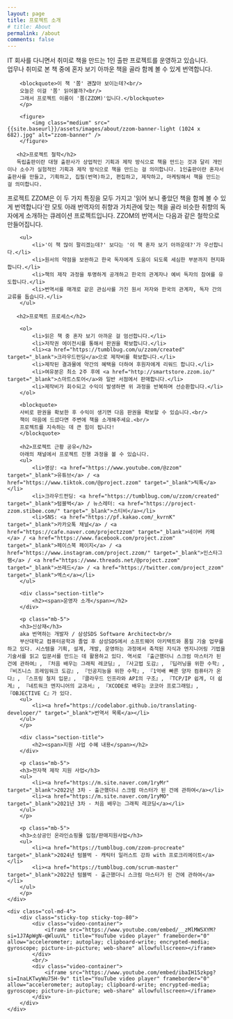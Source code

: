 ```yaml
---
layout: page
title: 프로젝트 소개
# title: About
permalink: /about
comments: false
---
```


<div class="row justify-content-between">
    <div class="col-md-8 pr-5">
        <p class="mb-5">
        IT 회사를 다니면서 취미로 책을 만드는 1인 출판 프로젝트를 운영하고 있습니다.<br/>
        업무나 취미로 본 책 중에 혼자 보기 아까운 책을 골라 함께 볼 수 있게 번역합니다.
        
        <blockquote>이 책 '쫌' 괜찮아 보이는데?<br/>
        오늘은 이걸 '쫌' 읽어볼까?<br/>
        그래서 프로젝트 이름이 '쫌(ZZOM)'입니다.</blockquote>
        </p>

        <figure>        
            <img class="medium" src="{{site.baseurl}}/assets/images/about/zzom-banner-light (1024 x 682).jpg" alt="zzom-banner" />
        </figure>        

       <h2>프로젝트 철학</h2>
       독립출판이란 대형 출판사가 상업적인 기획과 제작 방식으로 책을 만드는 것과 달리 개인이나 소수가 실험적인 기획과 제작 방식으로 책을 만드는 걸 의미합니다. 1인출판이란 혼자서 출판사를 만들고, 기획하고, 집필(번역)하고, 편집하고, 제작하고, 마케팅해서 책을 만드는 걸 의미합니다. 
프로젝트 ZZOM은 이 두 가지 특징을 모두 가지고 '읽어 보니 좋았던 책을 함께 볼 수 있게 번역합니다'란 모토 아래 번역자의 취향과 가치관에 맞는 책을 골라 비슷한 취향의 독자에게 소개하는 큐레이션 프로젝트입니다. ZZOM의 번역서는 다음과 같은 철학으로 만들어집니다.

        <ul>
            <li>'이 책 많이 팔리겠는데?' 보다는 '이 책 혼자 보기 아까운데?'가 우선합니다.</li>
            <li>원서의 약점을 보완하고 한국 독자에게 도움이 되도록 세심한 부분까지 현지화합니다.</li>
            <li>책의 제작 과정을 투명하게 공개하고 한국의 관계자나 예비 독자의 참여를 유도합니다.</li>
            <li>번역서를 매개로 같은 관심사를 가진 원서 저자와 한국의 관계자, 독자 간의 교류를 돕습니다.</li>
        </ul>

       <h2>프로젝트 프로세스</h2>

        <ol>
            <li>읽은 책 중 혼자 보기 아까운 걸 엄선합니다.</li>
            <li>저작권 에이전시를 통해서 판권을 확보합니다.</li>
            <li><a href="https://tumblbug.com/u/zzom/created" target="_blank">크라우드펀딩</a>으로 제작비를 확보합니다.</li>
            <li>제작된 결과물에 약간의 혜택을 더하여 후원자에게 리워드 합니다.</li>
            <li>여유분은 최소 2주 후에 <a href="http://smartstore.zzom.io/" target="_blank">스마트스토어</a>와 일반 서점에서 판매합니다.</li>
            <li>제작비가 회수되고 수익이 발생하면 위 과정을 반복하며 선순환합니다.</li>
        </ol>

        <blockquote>
        사비로 판권을 확보한 후 수익이 생기면 다음 판권을 확보할 수 있습니다.<br/>
        책이 마음에 드셨다면 주변에 책을 소개해주세요.<br/>
        프로젝트를 지속하는 데 큰 힘이 됩니다!
        </blockquote>

        <h2>프로젝트 근황 공유</h2>
        아래의 채널에서 프로젝트 진행 과정을 볼 수 있습니다.
        <ul>
            <li>영상: <a href="https://www.youtube.com/@zzom" target="_blank">유튜브</a> / <a href="https://www.tiktok.com/@project.zzom" target="_blank">틱톡</a></li>
            <li>크라우드펀딩: <a href="https://tumblbug.com/u/zzom/created" target="_blank">텀블벅</a> / 뉴스레터: <a href="https://project-zzom.stibee.com/" target="_blank">스티비</a></li>
            <li>SNS: <a href="https://pf.kakao.com/_kvrnK" target="_blank">카카오톡 채널</a> / <a href="https://cafe.naver.com/projectzzom" target="_blank">네이버 카페</a> / <a href="https://www.facebook.com/project.zzom" target="_blank">페이스북 페이지</a> / <a href="https://www.instagram.com/project.zzom/" target="_blank">인스타그램</a> / <a href="https://www.threads.net/@project.zzom" target="_blank">쓰레드</a> / <a href="https://twitter.com/project_zzom" target="_blank">엑스</a></li>
        </ul>

        <div class="section-title">
            <h2><span>운영자 소개</span></h2>
        </div>
        
        <p class="mb-5">
        <h3>신상재</h3> 
        aka 번역하는 개발자 / 삼성SDS Software Architect<br/>
        부산대학교 컴퓨터공학과 졸업 후 삼성SDS에서 소프트웨어 아키텍트와 품질 기술 업무를 하고 있다. 시스템을 기획, 설계, 개발, 운영하는 과정에서 축적된 지식과 엔지니어링 기법을 기술서를 읽고 입문서를 만드는 데 활용하고 있다. 역서로 『출근했더니 스크럼 마스터가 된 건에 관하여』, 『처음 배우는 그래픽 레코딩』, 『사고법 도감』, 『딥러닝을 위한 수학』, 『비즈니스 프레임워크 도감』, 『인공지능을 위한 수학』, 『1억배 빠른 양자 컴퓨터가 온다』, 『스프링 철저 입문』, 『클라우드 인프라와 API의 구조』, 『TCP/IP 쉽게, 더 쉽게』, 『네트워크 엔지니어의 교과서』, 『XCODE로 배우는 코코아 프로그래밍』, 『OBJECTIVE C』가 있다.
        <ul>
            <li><a href="https://codelabor.github.io/translating-developer/" target="_blank">번역서 목록</a></li>
        </ul>
        </p>

        <div class="section-title">
            <h2><span>지원 사업 수혜 내용</span></h2>
        </div>
        
        <p class="mb-5">
        <h3>전자책 제작 지원 사업</h3>
        <ul>
            <li><a href="https://m.site.naver.com/1ryMr" target="_blank">2022년 3차 - 출근했더니 스크럼 마스터가 된 건에 관하여</a></li>
            <li><a href="https://m.site.naver.com/1ryMO" target="_blank">2021년 3차 - 처음 배우는 그래픽 레코딩</a></li>
        </ul>
        </p>

        <p class="mb-5">
        <h3>소상공인 온라인쇼핑몰 입점/판매지원사업</h3>
        <ul>
            <li><a href="https://tumblbug.com/zzom-procreate" target="_blank">2024년 텀블벅 - 캐릭터 일러스트 강좌 with 프로크리에이트</a></li>
            <li><a href="https://tumblbug.com/scrum-master" target="_blank">2022년 텀블벅 - 출근했더니 스크럼 마스터가 된 건에 관하여</a></li>
        </ul>
        </p>
    </div>

    <div class="col-md-4">
        <div class="sticky-top sticky-top-80">
            <div class="video-container">
                <iframe src="https://www.youtube.com/embed/__zMlMWSXYM?si=1J7ApWgN-qWluuVL" title="YouTube video player" frameborder="0" allow="accelerometer; autoplay; clipboard-write; encrypted-media; gyroscope; picture-in-picture; web-share" allowfullscreen></iframe>
            </div>
            <br/>
            <div class="video-container">
                <iframe src="https://www.youtube.com/embed/ibaIH15zkpg?si=InaLKTwyWu75H-9v" title="YouTube video player" frameborder="0" allow="accelerometer; autoplay; clipboard-write; encrypted-media; gyroscope; picture-in-picture; web-share" allowfullscreen></iframe>
            </div>
        </div>
    </div>
</div>

